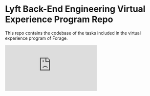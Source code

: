# Lyft Back-End Engineering Virtual Experience Program Repo
This repo contains the codebase of the tasks included in the virtual experience program of Forage.


![alt text](https://github.com/tianna0/forage-lyft-starter-repo/blob/main/images/lyft%20certificate.pdf)
